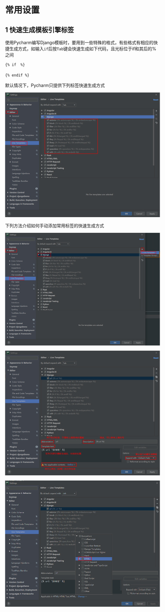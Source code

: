 # 常用设置

## 1 快速生成模板引擎标签

使用Pycharm编写Django模板时，要用到一些特殊的格式，有些格式有相应的快捷生成方式，如输入`if`后按`Tab`键会快速生成如下代码，且光标位于if和其后的%之间

```html
{% if  %}

{% endif %}
```

默认情况下，Pycharm只提供下列标签快速生成方式

![01](./images/01.png)

下列方法介绍如何手动添加常用标签的快速生成方式

![02](./images/02.png)

![03](./images/03.png)

![04](./images/04.png)